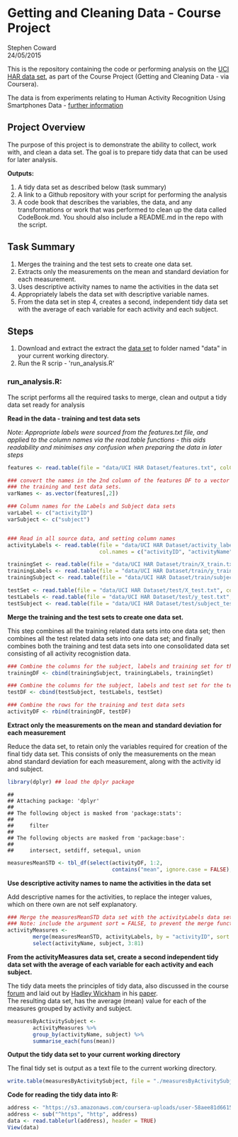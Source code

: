 # Getting and Cleaning Data - Course Project
Stephen Coward  
24/05/2015  



This is the repository containing the code or performing analysis on the [UCI HAR data set][1], as part of the Course Project (Getting and Cleaning Data - via Coursera).

The data is from experiments relating to Human Activity Recognition Using Smartphones Data - [further information][2]


## Project Overview

The purpose of this project is to demonstrate the ability to collect, work with, and clean a data set. The goal is to prepare tidy data that can be used for later analysis. 

**Outputs:**   
1. A tidy data set as described below (task summary) 
2. A  link to a Github repository with your script for performing the analysis
3. A code book that describes the variables, the data, and any transformations or work that was performed to clean up the data called CodeBook.md. You should also include a README.md in the repo with the script. 


## Task Summary

1. Merges the training and the test sets to create one data set.
2. Extracts only the measurements on the mean and standard deviation for each measurement. 
3. Uses descriptive activity names to name the activities in the data set
4. Appropriately labels the data set with descriptive variable names. 
5. From the data set in step 4, creates a second, independent tidy data set with the average of each variable for each activity and each subject.


## Steps

1. Download and extract the extract the [data set][1] to folder named "data" in your current working directory.
2. Run the R scrip - 'run_analysis.R'


### run_analysis.R:

The script performs all the required tasks to merge, clean and output a tidy data set ready for analysis   

**Read in the data - training and test data sets**

*Note: Appropriate labels were sourced from the features.txt file, and applied to the column names via the read.table functions - this aids readability and minimises any confusion when preparing the data in later steps* 


```r
features <- read.table(file = "data/UCI HAR Dataset/features.txt", colClasses = "character")

### convert the names in the 2nd column of the features DF to a vector - this will be required for naming the columns in
### the training and test data sets.
varNames <- as.vector(features[,2]) 

### Column names for the Labels and Subject data sets
varLabel <- c("activityID")
varSubject <- c("subject")


### Read in all source data, and setting column names
activityLabels <- read.table(file = "data/UCI HAR Dataset/activity_labels.txt", 
                             col.names = c("activityID", "activityName"))

trainingSet <- read.table(file = "data/UCI HAR Dataset/train/X_train.txt", col.names = varNames)
trainingLabels <- read.table(file = "data/UCI HAR Dataset/train/y_train.txt", col.names = varLabel)
trainingSubject <- read.table(file = "data/UCI HAR Dataset/train/subject_train.txt", col.names = varSubject)

testSet <- read.table(file = "data/UCI HAR Dataset/test/X_test.txt", col.names = varNames)
testLabels <- read.table(file = "data/UCI HAR Dataset/test/y_test.txt", col.names = varLabel)
testSubject <- read.table(file = "data/UCI HAR Dataset/test/subject_test.txt", col.names = varSubject)
```

  
**Merge the training and the test sets to create one data set.**

This step combines all the training related data sets into one data set; then combines all the test related data sets into one data set; and finally combines both the training and test data sets into one consolidated data set consisting of all activity recognistion data.  


```r
### Combine the columns for the subject, labels and training set for the training data
trainingDF <- cbind(trainingSubject, trainingLabels, trainingSet)

### Combine the columns for the subject, labels and test set for the test data
testDF <- cbind(testSubject, testLabels, testSet)

### Combine the rows for the training and test data sets
activityDF <- rbind(trainingDF, testDF)
```

  
**Extract only the measurements on the mean and standard deviation for each measurement**

Reduce the data set, to retain only the variables required for creation of the final tidy data set. This consists of only the measurements on the mean abnd standard deviation for each measurement, along with the activity id and subject.  


```r
library(dplyr) ## load the dplyr package
```

```
## 
## Attaching package: 'dplyr'
## 
## The following object is masked from 'package:stats':
## 
##     filter
## 
## The following objects are masked from 'package:base':
## 
##     intersect, setdiff, setequal, union
```

```r
measuresMeanSTD <- tbl_df(select(activityDF, 1:2, 
                                 contains("mean", ignore.case = FALSE), contains("std", ignore.case = FALSE)))
```

  
**Use descriptive activity names to name the activities in the data set**

Add descriptive names for the activities, to replace the integer values, which on there own are not self explanatory.  


```r
### Merge the measuresMeanSTD data set with the activityLabels data set to get the activity names
### Note: include the argument sort = FALSE, to prevent the merge function reordering the data
activityMeasures <- 
        merge(measuresMeanSTD, activityLabels, by = "activityID", sort = FALSE) %>%
        select(activityName, subject, 3:81)    
```



  
**From the activityMeasures data set, create a second independent tidy data set with the average of each variable for each activity and each subject.**   

The tidy data meets the principles of tidy data, also discussed in the course [forum][3] and laid out by [Hadley Wickham][4] in his [paper][5].  
The resulting data set, has the average (mean) value for each of the measures grouped by activity and subject.  


```r
measuresByActivitySubject <-
        activityMeasures %>%
        group_by(activityName, subject) %>%
        summarise_each(funs(mean))
```

  
**Output the tidy data set to your current working directory**

The final tidy set is output as a text file to the current working directory.  


```r
write.table(measuresByActivitySubject, file = "./measuresByActivitySubject.txt", row.names = FALSE)
```


**Code for reading the tidy data into R:**


```r
address <- "https://s3.amazonaws.com/coursera-uploads/user-58aee81d6615df89f54bc1fc/973501/asst-3/e53a686001ca11e59a907907bd4eb92b.txt"
address <- sub("^https", "http", address)
data <- read.table(url(address), header = TRUE) 
View(data)
```


[1]: https://d396qusza40orc.cloudfront.net/getdata%2Fprojectfiles%2FUCI%20HAR%20Dataset.zip "Human Activity Recognition Smartphone Data"
[2]: http://archive.ics.uci.edu/ml/datasets/Human+Activity+Recognition+Using+Smartphones "UCI Machine Learning Repository - Human Activity Recognition Using Smartphones Data Set"
[3]: https://class.coursera.org/getdata-014/forum/thread?thread_id=31 "Tidy data and the Assignment"
[4]: http://had.co.nz/ "Website of Hadley Wickham"
[5]: http://vimeo.com/33727555 "Journal of Statistical Software - Tidy Data"
